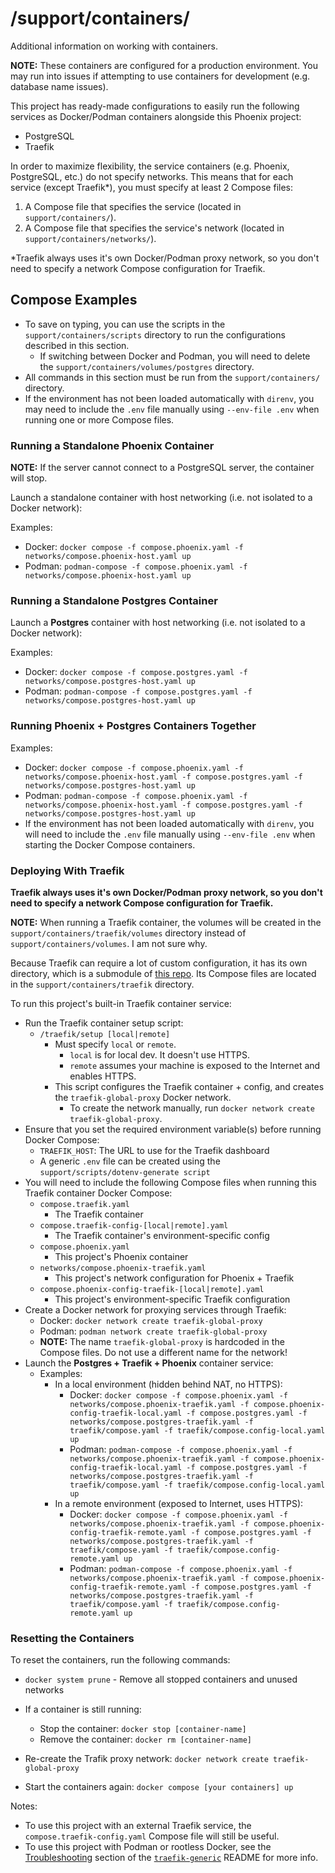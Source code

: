 # /support/containers/

Additional information on working with containers.

**NOTE:** These containers are configured for a production environment. You may run into issues if attempting to use containers for development (e.g. database name issues).

This project has ready-made configurations to easily run the following services as Docker/Podman containers alongside this Phoenix project:

- PostgreSQL
- Traefik

In order to maximize flexibility, the service containers (e.g. Phoenix, PostgreSQL, etc.) do not specify networks. This means that for each service (except Traefik\*), you must specify at least 2 Compose files:

1. A Compose file that specifies the service (located in `support/containers/`).
2. A Compose file that specifies the service's network (located in `support/containers/networks/`).

\*Traefik always uses it's own Docker/Podman proxy network, so you don't need to specify a network Compose configuration for Traefik.

## Compose Examples

- To save on typing, you can use the scripts in the `support/containers/scripts` directory to run the configurations described in this section.
  - If switching between Docker and Podman, you will need to delete the `support/containers/volumes/postgres` directory.
- All commands in this section must be run from the `support/containers/` directory.
- If the environment has not been loaded automatically with `direnv`, you may need to include the `.env` file manually using `--env-file .env` when running one or more Compose files.

### Running a Standalone Phoenix Container

**NOTE:** If the server cannot connect to a PostgreSQL server, the container will stop.

Launch a standalone container with host networking (i.e. not isolated to a Docker network):

Examples:

- Docker: `docker compose -f compose.phoenix.yaml -f networks/compose.phoenix-host.yaml up`
- Podman: `podman-compose -f compose.phoenix.yaml -f networks/compose.phoenix-host.yaml up`

### Running a Standalone Postgres Container

Launch a **Postgres** container with host networking (i.e. not isolated to a Docker network):

Examples:

- Docker: `docker compose -f compose.postgres.yaml -f networks/compose.postgres-host.yaml up`
- Podman: `podman-compose -f compose.postgres.yaml -f networks/compose.postgres-host.yaml up`

### Running Phoenix + Postgres Containers Together

Examples:

- Docker: `docker compose -f compose.phoenix.yaml -f networks/compose.phoenix-host.yaml -f compose.postgres.yaml -f networks/compose.postgres-host.yaml up`
- Podman: `podman-compose -f compose.phoenix.yaml -f networks/compose.phoenix-host.yaml -f compose.postgres.yaml -f networks/compose.postgres-host.yaml up`
- If the environment has not been loaded automatically with `direnv`, you will need to include the `.env` file manually using `--env-file .env` when starting the Docker Compose containers.

### Deploying With Traefik

**Traefik always uses it's own Docker/Podman proxy network, so you don't need to specify a network Compose configuration for Traefik.**

**NOTE:** When running a Traefik container, the volumes will be created in the `support/containers/traefik/volumes` directory instead of `support/containers/volumes`. I am not sure why.

Because Traefik can require a lot of custom configuration, it has its own directory, which is a submodule of [this repo](https://github.com/arcanemachine/traefik-generic). Its Compose files are located in the `support/containers/traefik` directory.

To run this project's built-in Traefik container service:

- Run the Traefik container setup script:
  - `/traefik/setup [local|remote]`
    - Must specify `local` or `remote`.
      - `local` is for local dev. It doesn't use HTTPS.
      - `remote` assumes your machine is exposed to the Internet and enables HTTPS.
    - This script configures the Traefik container + config, and creates the `traefik-global-proxy` Docker network.
      - To create the network manually, run `docker network create traefik-global-proxy`.
- Ensure that you set the required environment variable(s) before running Docker Compose:
  - `TRAEFIK_HOST`: The URL to use for the Traefik dashboard
  - A generic `.env` file can be created using the `support/scripts/dotenv-generate script`
- You will need to include the following Compose files when running this Traefik container Docker Compose:
  - `compose.traefik.yaml`
    - The Traefik container
  - `compose.traefik-config-[local|remote].yaml`
    - The Traefik container's environment-specific config
  - `compose.phoenix.yaml`
    - This project's Phoenix container
  - `networks/compose.phoenix-traefik.yaml`
    - This project's network configuration for Phoenix + Traefik
  - `compose.phoenix-config-traefik-[local|remote].yaml`
    - This project's environment-specific Traefik configuration
- Create a Docker network for proxying services through Traefik:
  - Docker: `docker network create traefik-global-proxy`
  - Podman: `podman network create traefik-global-proxy`
  - **NOTE:** The name `traefik-global-proxy` is hardcoded in the Compose files. Do not use a different name for the network!
- Launch the **Postgres + Traefik + Phoenix** container service:
  - Examples:
    - In a local environment (hidden behind NAT, no HTTPS):
      - Docker: `docker compose -f compose.phoenix.yaml -f networks/compose.phoenix-traefik.yaml -f compose.phoenix-config-traefik-local.yaml -f compose.postgres.yaml -f networks/compose.postgres-traefik.yaml -f traefik/compose.yaml -f traefik/compose.config-local.yaml up`
      - Podman: `podman-compose -f compose.phoenix.yaml -f networks/compose.phoenix-traefik.yaml -f compose.phoenix-config-traefik-local.yaml -f compose.postgres.yaml -f networks/compose.postgres-traefik.yaml -f traefik/compose.yaml -f traefik/compose.config-local.yaml up`
    - In a remote environment (exposed to Internet, uses HTTPS):
      - Docker: `docker compose -f compose.phoenix.yaml -f networks/compose.phoenix-traefik.yaml -f compose.phoenix-config-traefik-remote.yaml -f compose.postgres.yaml -f networks/compose.postgres-traefik.yaml -f traefik/compose.yaml -f traefik/compose.config-remote.yaml up`
      - Podman: `podman-compose -f compose.phoenix.yaml -f networks/compose.phoenix-traefik.yaml -f compose.phoenix-config-traefik-remote.yaml -f compose.postgres.yaml -f networks/compose.postgres-traefik.yaml -f traefik/compose.yaml -f traefik/compose.config-remote.yaml up`

### Resetting the Containers

To reset the containers, run the following commands:

- `docker system prune` - Remove all stopped containers and unused networks

- If a container is still running:

  - Stop the container: `docker stop [container-name]`
  - Remove the container: `docker rm [container-name]`

- Re-create the Trafik proxy network: `docker network create traefik-global-proxy`

- Start the containers again: `docker compose [your containers] up`

Notes:

- To use this project with an external Traefik service, the `compose.traefik-config.yaml` Compose file will still be useful.
- To use this project with Podman or rootless Docker, see the [Troubleshooting](https://github.com/arcanemachine/traefik-generic#troubleshooting) section of the [`traefik-generic`](https://github.com/arcanemachine/traefik-generic) README for more info.
